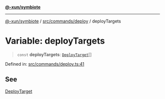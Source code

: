 [**@-xun/symbiote**](../../../../README.md)

***

[@-xun/symbiote](../../../../README.md) / [src/commands/deploy](../README.md) / deployTargets

# Variable: deployTargets

> `const` **deployTargets**: [`DeployTarget`](../enumerations/DeployTarget.md)[]

Defined in: [src/commands/deploy.ts:41](https://github.com/Xunnamius/symbiote/blob/1901cfe78a48fcd1dfae4e3760acf197e8812676/src/commands/deploy.ts#L41)

## See

[DeployTarget](../enumerations/DeployTarget.md)

